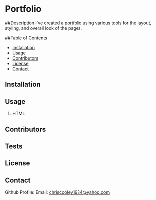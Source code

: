 # Portfolio
##Description
I've created a portfolio using various tools for the layout, styling, and overall look of the pages.

##Table of Contents
* [Installation](#install)
* [Usage](#usage)
* [Contributors](#contributors)
* [License](#license)
* [Contact](#contact)

## Installation

## Usage
1. HTML
## Contributors

## Tests

## License

## Contact
Github Profile: []()
Email: [chriscooley1984@yahoo.com](mailto:chriscooley1984@yahoo.com)
